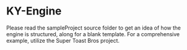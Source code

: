 # KY-Engine

Please read the sampleProject source folder to get an idea of how the engine is structured, along for a blank template. For a comprehensive example, utilize the Super Toast Bros project.